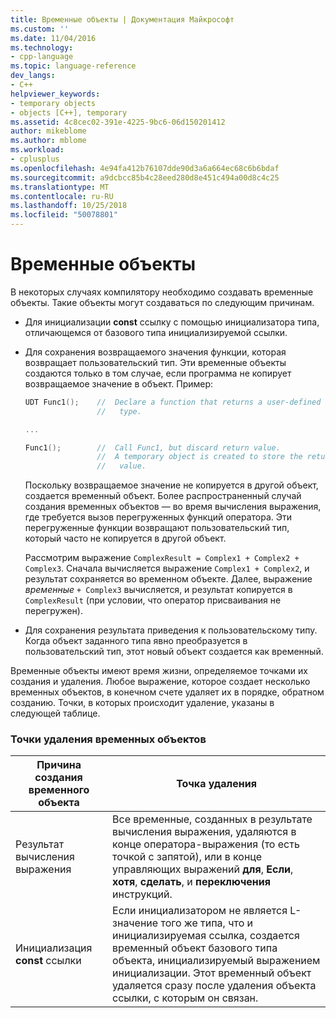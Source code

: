 ```yaml
---
title: Временные объекты | Документация Майкрософт
ms.custom: ''
ms.date: 11/04/2016
ms.technology:
- cpp-language
ms.topic: language-reference
dev_langs:
- C++
helpviewer_keywords:
- temporary objects
- objects [C++], temporary
ms.assetid: 4c8cec02-391e-4225-9bc6-06d150201412
author: mikeblome
ms.author: mblome
ms.workload:
- cplusplus
ms.openlocfilehash: 4e94fa412b76107dde90d3a6a664ec68c6b6bdaf
ms.sourcegitcommit: a9dcbcc85b4c28eed280d8e451c494a00d8c4c25
ms.translationtype: MT
ms.contentlocale: ru-RU
ms.lasthandoff: 10/25/2018
ms.locfileid: "50078801"
---
```

# <a name="temporary-objects"></a>Временные объекты

В некоторых случаях компилятору необходимо создавать временные объекты. Такие объекты могут создаваться по следующим причинам.

- Для инициализации **const** ссылку с помощью инициализатора типа, отличающемся от базового типа инициализируемой ссылки.

- Для сохранения возвращаемого значения функции, которая возвращает пользовательский тип. Эти временные объекты создаются только в том случае, если программа не копирует возвращаемое значение в объект. Пример:

    ```cpp
    UDT Func1();    //  Declare a function that returns a user-defined
                    //   type.

    ...

    Func1();        //  Call Func1, but discard return value.
                    //  A temporary object is created to store the return
                    //   value.
    ```

   Поскольку возвращаемое значение не копируется в другой объект, создается временный объект. Более распространенный случай создания временных объектов — во время вычисления выражения, где требуется вызов перегруженных функций оператора. Эти перегруженные функции возвращают пользовательский тип, который часто не копируется в другой объект.

   Рассмотрим выражение `ComplexResult = Complex1 + Complex2 + Complex3`. Сначала вычисляется выражение `Complex1 + Complex2`, и результат сохраняется во временном объекте. Далее, выражение *временные* `+ Complex3` вычисляется, и результат копируется в `ComplexResult` (при условии, что оператор присваивания не перегружен).

- Для сохранения результата приведения к пользовательскому типу. Когда объект заданного типа явно преобразуется в пользовательский тип, этот новый объект создается как временный.

Временные объекты имеют время жизни, определяемое точками их создания и удаления. Любое выражение, которое создает несколько временных объектов, в конечном счете удаляет их в порядке, обратном созданию. Точки, в которых происходит удаление, указаны в следующей таблице.

### <a name="destruction-points-for-temporary-objects"></a>Точки удаления временных объектов

|Причина создания временного объекта|Точка удаления|
|------------------------------|-----------------------|
|Результат вычисления выражения|Все временные, созданных в результате вычисления выражения, удаляются в конце оператора-выражения (то есть точкой с запятой), или в конце управляющих выражений **для**, **Если**, **хотя**, **сделать**, и **переключения** инструкций.|
|Инициализация **const** ссылки|Если инициализатором не является L-значение того же типа, что и инициализируемая ссылка, создается временный объект базового типа объекта, инициализируемый выражением инициализации. Этот временный объект удаляется сразу после удаления объекта ссылки, с которым он связан.|